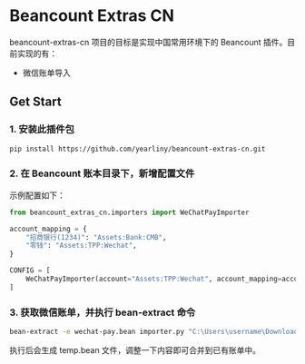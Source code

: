 # Beancount Extras CN

beancount-extras-cn 项目的目标是实现中国常用环境下的 Beancount 插件。目前实现的有：

- 微信账单导入

## Get Start

### 1. 安装此插件包

```bash
pip install https://github.com/yearliny/beancount-extras-cn.git
```

### 2. 在 Beancount 账本目录下，新增配置文件

示例配置如下：

```python
from beancount_extras_cn.importers import WeChatPayImporter

account_mapping = {
    "招商银行(1234)": "Assets:Bank:CMB",
    "零钱": "Assets:TPP:Wechat",
}

CONFIG = [
    WeChatPayImporter(account="Assets:TPP:Wechat", account_mapping=account_mapping),
]
```

### 3. 获取微信账单，并执行 bean-extract 命令

```bash
bean-extract -e wechat-pay.bean importer.py "C:\Users\username\Download\微信支付账单(20220720-20220920).csv" > tmp.bean
```

执行后会生成 temp.bean 文件，调整一下内容即可合并到已有账单中。

